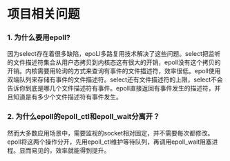 # 项目相关问题
### 1. 为什么要用epoll?
因为select存在着很多缺陷，epoLl多路复用技术解决了这些问题。select把监听的文件描述符集合从用户态拷贝到内核态这有很大的开销，epoll没有这个拷贝的开销。内核需要用轮询的方式来查询有事件的文件描述符，效率很低。epoll使用双端队列来存储有事件的文件描述符。select还有文件描述符的上限，select不会告诉你到底是哪几个文件描述符有事件。epoll直接返回有事件发生的描述符，并且知道是有多少个文件描述符有事件发生。

### 2. 为什么epoll的epoll_ctl和epoll_wait分离开？
然而大多数应用场景中，需要监视的socket相对固定，并不需要每次都修改。epoll将这两个操作分开，先用epoll_ctl维护等待队列，再调用epoll_wait阻塞进程。显而易见的，效率就能得到提升。


